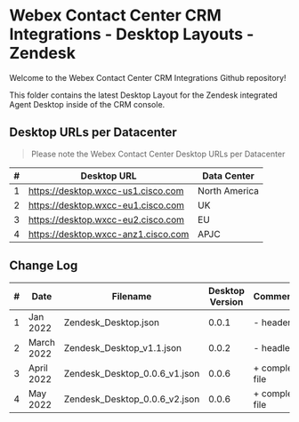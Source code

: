 # Webex Contact Center CRM Integrations - Desktop Layouts - Zendesk

Welcome to the Webex Contact Center CRM Integrations Github repository!

This folder contains the latest Desktop Layout for the Zendesk integrated Agent Desktop inside of the CRM console.

## Desktop URLs per Datacenter

> Please note the Webex Contact Center Desktop URLs per Datacenter

| #   | Desktop URL                         | Data Center   |
| --- | ----------------------------------- | ------------- |
| 1   | https://desktop.wxcc-us1.cisco.com  | North America |
| 2   | https://desktop.wxcc-eu1.cisco.com  | UK            |
| 3   | https://desktop.wxcc-eu2.cisco.com  | EU            |
| 4   | https://desktop.wxcc-anz1.cisco.com | APJC          |

## Change Log

| #   | Date       | Filename                      | Desktop Version | Comments        |
| --- | ---------- | ----------------------------- | --------------- | --------------- |
| 1   | Jan 2022   | Zendesk_Desktop.json          | 0.0.1           | - header        |
| 2   | March 2022 | Zendesk_Desktop_v1.1.json     | 0.0.2           | - headless      |
| 3   | April 2022 | Zendesk_Desktop_0.0.6_v1.json | 0.0.6           | + complete file |
| 4   | May 2022   | Zendesk_Desktop_0.0.6_v2.json | 0.0.6           | + complete file |
